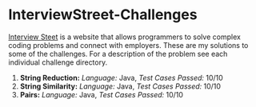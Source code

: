 InterviewStreet-Challenges
==========================

[Interview Steet](www.interviewstreet.com) is a website that allows programmers to solve complex coding problems and connect with employers. These are my solutions to some of the challenges. For a description of the problem see each individual challenge directory.

1. **String Reduction:** *Language:* Java, *Test Cases Passed:* 10/10
2. **String Similarity:** *Language:* Java, *Test Cases Passed:* 10/10
3. **Pairs:** *Language:* Java, *Test Cases Passed:* 10/10
